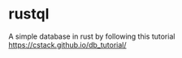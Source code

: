 # rustql
A simple database in rust by following this tutorial https://cstack.github.io/db_tutorial/
